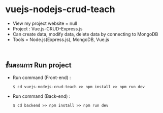 # vuejs-nodejs-crud-teach
- View my project website = null
- Project : Vue.js-CRUD-Express.js
- Can create data, modify data, delete data by connecting to MongoDB
- Tools = Node.js(Express.js), MongoDB, Vue.js
</br>

## ขั้นตอนการ Run project
- Run command (Front-end) :
    ```
    $ cd vuejs-nodejs-crud-teach >> npm install >> npm run dev
    ```
- Run command (Back-end) :
    ```
    $ cd backend >> npm install >> npm run dev
    ```


